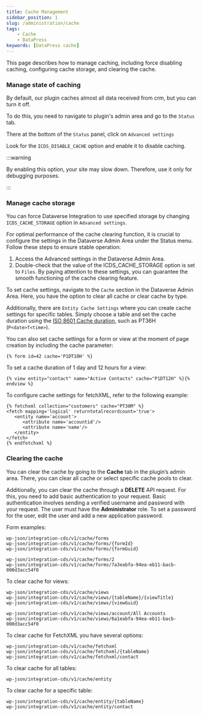 ```yaml
---
title: Cache Management
sidebar_position: 1
slug: /administration/cache
tags:
    - Cache
    - DataPress
keywords: [DataPress cache]    
---
```


<p class="lead">This page describes how to manage caching, including force disabling caching, configuring cache storage, and clearing the cache.</p>

### Manage state of caching
By default, our plugin caches almost all data received from crm, but you can turn it off.

To do this, you need to navigate to plugin's admin area and go to the `Status` tab.

There at the bottom of the `Status` panel, click on `Advanced settings`

Look for the `ICDS_DISABLE_CACHE` option and enable it to disable caching.

:::warning

By enabling this option, your site may slow down. Therefore, use it only for debugging purposes.

:::

### Manage cache storage
You can force Dataverse Integration to use specified storage by changing `ICDS_CACHE_STORAGE` option in `Advanced settings`.

For optimal performance of the cache clearing function, it is crucial to configure the settings in the Dataverse Admin Area under the Status menu. Follow these steps to ensure stable operation:
1. Access the Advanced settings in the Dataverse Admin Area.
2. Double-check that the value of the ICDS_CACHE_STORAGE option is set to `Files`.
By paying attention to these settings, you can guarantee the smooth functioning of the cache clearing feature.

To set cache settings, navigate to the `Cache` section in the Dataverse Admin Area. Here, you have the option to clear all cache or clear cache by type.

Additionally, there are `Entity Cache Settings` where you can create cache settings for specific tables. Simply choose a table and set the cache duration using the [ISO 8601 Cache duration](https://en.wikipedia.org/wiki/ISO_8601#Durations), such as PT36H (`P<date>T<time>`).

You can also set cache settings for a form or view at the moment of page creation by including the cache parameter:

```twig
{% form id=42 cache='P1DT10H' %}
```
   
To set a cache duration of 1 day and 12 hours for a view:

```twig
{% view entity="contact" name="Active Contacts" cache="P1DT12H" %}{% endview %}
```

To configure cache settings for fetchXML, refer to the following example:

```twig
{% fetchxml collection="customers" cache="PT30M" %}
<fetch mapping='logical' returntotalrecordcount='true'>  
   <entity name='account'>
      <attribute name='accountid'/>
      <attribute name='name'/>
   </entity>
</fetch>
{% endfetchxml %}
```

### Clearing the cache

You can clear the cache by going to the **Cache** tab in the plugin’s admin area. There, you can clear all cache or select specific cache pools to clear.

Additionally, you can clear the cache through a **DELETE** API request. For this, you need to add basic authentication to your request. Basic authentication involves sending a verified username and password with your request. The user must have the **Administrator** role. To set a password for the user, edit the user and add a new application password.

Form examples:

```text
wp-json/integration-cds/v1/cache/forms
wp-json/integration-cds/v1/cache/forms/{formId}
wp-json/integration-cds/v1/cache/forms/{formGuid}
```

```text
wp-json/integration-cds/v1/cache/forms/2
wp-json/integration-cds/v1/cache/forms/7a3eabfa-94ea-eb11-bacb-000d3acc54f0
```

To clear cache for views:

```text
wp-json/integration-cds/v1/cache/views
wp-json/integration-cds/v1/cache/views/{tableName}/{viewTitle}
wp-json/integration-cds/v1/cache/views/{viewGuid}
```

```text
wp-json/integration-cds/v1/cache/views/account/All Accounts
wp-json/integration-cds/v1/cache/views/6a1eabfa-94ea-eb11-bacb-000d3acc54f0
```

To clear cache for FetchXML you have several options:

```text
wp-json/integration-cds/v1/cache/fetchxml
wp-json/integration-cds/v1/cache/fetchxml/{tableName}
wp-json/integration-cds/v1/cache/fetchxml/contact
```

To clear cache for all tables:

```text
wp-json/integration-cds/v1/cache/entity
```

To clear cache for a specific table:

```text
wp-json/integration-cds/v1/cache/entity/{tableName}
wp-json/integration-cds/v1/cache/entity/contact
```
